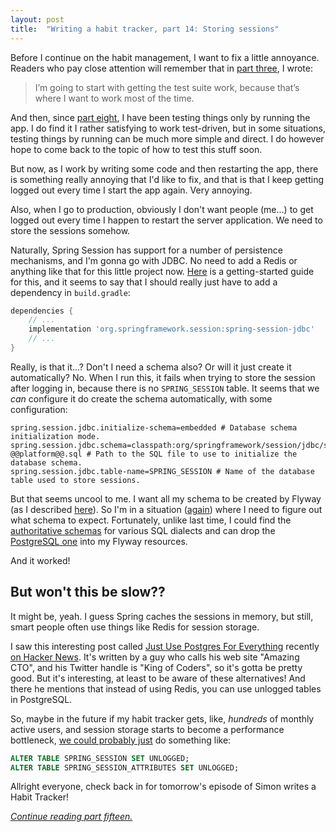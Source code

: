 ```yaml
---
layout: post
title:  "Writing a habit tracker, part 14: Storing sessions"
---
```


Before I continue on the habit management, I want to fix a little annoyance. Readers who pay close attention will remember that in [part three](/posts/2023-01-03-habit-tracker-part-three-making-it-run), I wrote:

> I’m going to start with getting the test suite work, because that’s where I want to work most of the time.

And then, since [part eight](/posts/2023-01-08-habit-tracker-serving-some-web), I have been testing things only by running the app. I do find it I rather satisfying to work test-driven, but in some situations, testing things by running can be much more simple and direct. I do however hope to come back to the topic of how to test this stuff soon. 

But now, as I work by writing some code and then restarting the app, there is something really annoying that I'd like to fix, and that is that I keep getting logged out every time I start the app again. Very annoying. 

Also, when I go to production, obviously I don't want people (me...) to get logged out every time I happen to restart the server application. We need to store the sessions somehow. 

Naturally, Spring Session has support for a number of persistence mechanisms, and I'm gonna go with JDBC. No need to add a Redis or anything like that for this little project now. [Here](https://docs.spring.io/spring-session/reference/guides/boot-jdbc.html) is a getting-started guide for this, and it seems to say that I should really just have to add a dependency in `build.gradle`:

```groovy
dependencies {
    // ...
    implementation 'org.springframework.session:spring-session-jdbc'
    // ...
}
```

Really, is that it...? Don't I need a schema also? Or will it just create it automatically? No. When I run this, it fails when trying to store the session after logging in, because there is no `SPRING_SESSION` table. It seems that we _can_ configure it do create the schema automatically, with some configuration:

```properties
spring.session.jdbc.initialize-schema=embedded # Database schema initialization mode.
spring.session.jdbc.schema=classpath:org/springframework/session/jdbc/schema-@@platform@@.sql # Path to the SQL file to use to initialize the database schema.
spring.session.jdbc.table-name=SPRING_SESSION # Name of the database table used to store sessions.
```

But that seems uncool to me. I want all my schema to be created by Flyway (as I described [here](/posts/2023-01-04-habit-tracker-functionality-and-first-migration)). So I'm in a situation ([again](/posts/2023-01-10-habit-tracker-securing-things-2)) where I need to figure out what schema to expect. Fortunately, unlike last time, I could find the [authoritative schemas](https://github.com/spring-projects/spring-session/tree/06eb768721f0deb31d90acc9b5f70bd508dc0ab3/spring-session-jdbc/src/main/resources/org/springframework/session/jdbc) for various SQL dialects and can drop the [PostgreSQL one](https://github.com/spring-projects/spring-session/blob/06eb768721f0deb31d90acc9b5f70bd508dc0ab3/spring-session-jdbc/src/main/resources/org/springframework/session/jdbc/schema-postgresql.sql) into my Flyway resources.

And it worked! 

## But won't this be slow??

It might be, yeah. I guess Spring caches the sessions in memory, but still, smart people often use things like Redis for session storage.

I saw this interesting post called [Just Use Postgres For Everything](https://www.amazingcto.com/postgres-for-everything/) recently [on Hacker News](https://news.ycombinator.com/item?id=33934139). It's written by a guy who calls his web site "Amazing CTO", and his Twitter handle is "King of Coders", so it's gotta be pretty good. But it's interesting, at least to be aware of these alternatives! And there he mentions that instead of using Redis, you can use unlogged tables in PostgreSQL.  

So, maybe in the future if my habit tracker gets, like, _hundreds_ of monthly active users, and session storage starts to become a performance bottleneck, [we could probably just](https://www.compose.com/articles/faster-performance-with-unlogged-tables-in-postgresql/) do something like:

```sql
ALTER TABLE SPRING_SESSION SET UNLOGGED;
ALTER TABLE SPRING_SESSION_ATTRIBUTES SET UNLOGGED;
```

Allright everyone, check back in for tomorrow's episode of Simon writes a Habit Tracker!

_[Continue reading part fifteen.](/posts/2023-01-15-habit-tracker-add-new-habit)_